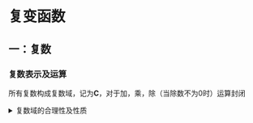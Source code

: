 # 复变函数

## 一：复数

### 复数表示及运算

所有复数构成复数域，记为**C**，对于加，乘，除（当除数不为0时）运算封闭

<details>
    <summary>
        复数域的合理性及性质
    </summary>
	首先证明C是R的扩张，找到R上的不可约多项式x^2+1,规定其等于0，将域R上的交换幺环R[x]中的多项式做带余除法得到f（x）=h（x）（x^2+1）+ax+b，再做商环R[x]/(x^2+1)，得到的环的元素形如ax+b，又定义做商的不可约多项式的解为i，代入得到元素a+bi，可以证明这是一个域。<br>
    实数域R秩有限的除法代数只有R，C，四元数除环M，又M不满足乘法交换律，故C是最大的数域     

共轭：对于任意有理运算，有
$$
\overline {R(a,b,c...)}=R(\bar a,\bar b,\bar c...)
$$
模：定义
$$
a\bar a={|a|}^2
$$
几何表示：α+iβ=r（cosθ+isinθ），其中r等于模长，θ为幅角，做乘除法时模长相乘除，幅角相加减

棣莫弗公式：（cosθ+isinθ）^n^=(cosnθ+isinnθ)

复球面：一般讨论的复平面都是有限的在考虑无穷时，由于平面方向的不可辨别，无穷远点仅考虑距离原点距离的因素，则无穷远点仅有一个，此时考虑球面以及上面的点对每一个点分别连接该点与原点和北极点，北极点延长线在与原点重合的平面上的交点与球面上的点一一对应（除了北极点）